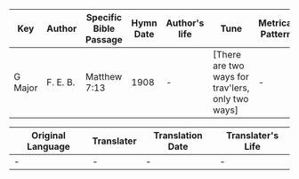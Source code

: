 Key | Author   | Specific Bible Passage     |Hymn Date |Author's life |Tune |Metrical Pattern   |Composer/Source
-- | --------- | ---------------------------|----------|--------------|-----|-------------------|-------------  
G Major |F. E. B. |Matthew 7:13 |1908 |- |[There are two ways for trav'lers, only two ways] |- |F. E. B.

Original Language | Translater | Translation Date   | Translater's Life  
----------------- | --------- | --------------------|-------------     
\- |- |- |-
